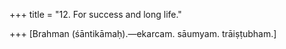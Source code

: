 +++
title = "12. For success and long life."

+++
[Brahman (śāntikāmaḥ).—ekarcam. sāumyam. trāiṣṭubham.]
